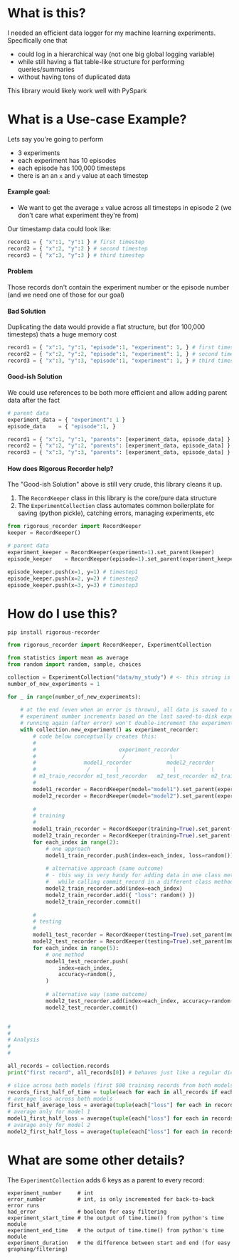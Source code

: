 # What is this?

I needed an efficient data logger for my machine learning experiments. Specifically one that
- could log in a hierarchical way (not one big global logging variable)
- while still having a flat table-like structure for performing queries/summaries
- without having tons of duplicated data

This library would likely work well with PySpark

# What is a Use-case Example?

Lets say you're going to perform
- 3 experiments
- each experiment has 10 episodes
- each episode has 100,000 timesteps
- there is an an `x` and `y` value at each timestep <br>

#### Example goal:
- We want to get the average `x` value across all timesteps in episode 2 (we don't care what experiment they're from)


Our timestamp data could look like:
```python
record1 = { "x":1, "y":1 } # first timestep
record2 = { "x":2, "y":2 } # second timestep
record3 = { "x":3, "y":3 } # third timestep
```

#### Problem
Those records don't contain the experiment number or the episode number (and we need one of those for our goal)

#### Bad Solution

Duplicating the data would provide a flat structure, but (for 100,000 timesteps) thats a huge memory cost
```python
record1 = { "x":1, "y":1, "episode":1, "experiment": 1, } # first timestep
record2 = { "x":2, "y":2, "episode":1, "experiment": 1, } # second timestep
record3 = { "x":3, "y":3, "episode":1, "experiment": 1, } # third timestep
```

#### Good-ish Solution

We could use references to be both more efficient and allow adding parent data after the fact

```python
# parent data
experiment_data = { "experiment": 1 }
episode_data    = { "episode":1, }

record1 = { "x":1, "y":1, "parents": [experiment_data, episode_data] } # first timestep
record2 = { "x":2, "y":2, "parents": [experiment_data, episode_data] } # second timestep
record3 = { "x":3, "y":3, "parents": [experiment_data, episode_data] } # third timestep
```

#### How does Rigorous Recorder help?

The "Good-ish Solution" above is still very crude, this library cleans it up.
1. The `RecordKeeper` class in this library is the core/pure data structure
2. The `ExperimentCollection` class automates common boilerplate for saving (python pickle), catching errors, managing experiments, etc

```python
from rigorous_recorder import RecordKeeper
keeper = RecordKeeper()

# parent data
experiment_keeper = RecordKeeper(experiment=1).set_parent(keeper)
episode_keeper    = RecordKeeper(episode=1).set_parent(experiment_keeper)

episode_keeper.push(x=1, y=1) # timestep1
episode_keeper.push(x=2, y=2) # timestep2
episode_keeper.push(x=3, y=3) # timestep3
```

# How do I use this?

`pip install rigorous-recorder`

```python
from rigorous_recorder import RecordKeeper, ExperimentCollection

from statistics import mean as average
from random import random, sample, choices

collection = ExperimentCollection("data/my_study") # <- this string is a filepath 
number_of_new_experiments = 1

for _ in range(number_of_new_experiments):
    
    # at the end (even when an error is thrown), all data is saved to disk automatically
    # experiment number increments based on the last saved-to-disk experiment number
    # running again (after error) won't double-increment the experiment number (same number until non-error run is achieved)
    with collection.new_experiment() as experiment_recorder:
        # code below conceptually creates this:
        # 
        #                          experiment_recorder
        #                           /              \
        #               model1_recorder           model2_recorder
        #                /        |                 |           \
        # m1_train_recorder m1_test_recorder   m2_test_recorder m2_train_recorder
        # 
        model1_recorder = RecordKeeper(model="model1").set_parent(experiment_recorder)
        model2_recorder = RecordKeeper(model="model2").set_parent(experiment_recorder)
        
        # 
        # training
        # 
        model1_train_recorder = RecordKeeper(training=True).set_parent(model1_recorder)
        model2_train_recorder = RecordKeeper(training=True).set_parent(model2_recorder)
        for each_index in range(2):
            # one approach
            model1_train_recorder.push(index=each_index, loss=random())
            
            # alternative approach (same outcome)
            # - this way is very handy for adding data in one class method (loss func)
            #   while calling commit_record in a different class method (update weights)
            model2_train_recorder.add(index=each_index)
            model2_train_recorder.add({ "loss": random() })
            model2_train_recorder.commit()
            
        # 
        # testing
        # 
        model1_test_recorder = RecordKeeper(testing=True).set_parent(model1_recorder)
        model2_test_recorder = RecordKeeper(testing=True).set_parent(model2_recorder)
        for each_index in range(5):
            # one method
            model1_test_recorder.push(
                index=each_index,
                accuracy=random(),
            )
            
            # alternative way (same outcome)
            model2_test_recorder.add(index=each_index, accuracy=random())
            model2_test_recorder.commit()


# 
# 
# Analysis
# 
# 

all_records = collection.records
print("first record", all_records[0]) # behaves just like a regular dictionary

# slice across both models (first 500 training records from both models)
records_first_half_of_time = tuple(each for each in all_records if each["training"] and each["index"] < 500)
# average loss across both models
first_half_average_loss = average(tuple(each["loss"] for each in records_first_half_of_time))
# average only for model 1
model1_first_half_loss = average(tuple(each["loss"] for each in records_first_half_of_time if each["model"] == "model1"))
# average only for model 2
model2_first_half_loss = average(tuple(each["loss"] for each in records_first_half_of_time if each["model"] == "model2"))
```

# What are some other details?

The `ExperimentCollection` adds 6 keys as a parent to every record:
```
experiment_number     # int
error_number          # int, is only incremented for back-to-back error runs
had_error             # boolean for easy filtering
experiment_start_time # the output of time.time() from python's time module
experiment_end_time   # the output of time.time() from python's time module
experiment_duration   # the difference between start and end (for easy graphing/filtering)
```

